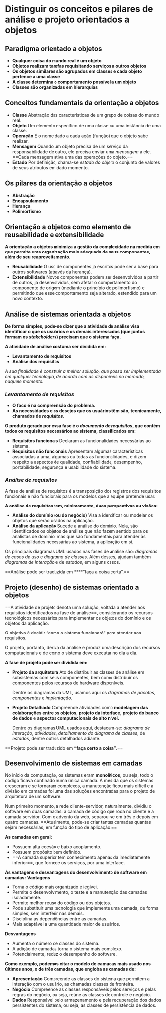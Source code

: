 # **Distinguir os conceitos e pilares de análise e projeto orientados a objetos**

## Paradigma orientado a objetos

- **Qualquer coisa do mundo real é um objeto**
- **Objetos realizam tarefas requisitando serviços a outros objetos**
- **Os objetos similares são agrupados em classes e cada objeto pertence a uma classe**
- **A classe determina o comportamento possível a um objeto**
- **Classes são organizadas em hierarquias**

## Conceitos fundamentais da orientação a objetos

- **Classe**
	Abstração das características de um grupo de coisas do mundo real.  
- **Objeto**
	Um elemento específico de uma classe ou uma instância de uma classe.
- **Operação**
	É o nome dado a cada ação (função) que o objeto sabe realizar.
- **Mensagem**
	Quando um objeto precisa de um serviço da responsabilidade de outro, ele precisa enviar uma *mensagem* a ele. ==Cada mensagem ativa uma das operações do objeto.==
- **Estado**
	Por definição, chama-se *estado do objeto* o conjunto de valores de seus atributos em dado momento.

## Os pilares da orientação a objetos

- **Abstração**
- **Encapsulamento**
- **Herança**
- **Polimorfismo**

## Orientação a objetos como elemento de reusabilidade e extensibilidade

**A orientação a objetos minimiza a gestão da complexidade na medida em que permite uma organização mais adequada de seus componentes, além de seu reaproveitamento.**

- **Reusabilidade**
	O uso de componentes já escritos pode ser a base para outros softwares (através da herança).
- **Extensibilidade**
	Novos componentes podem ser desenvolvidos a partir de outros, já desenvolvidos, sem afetar o comportamento do componente de origem (mediante o princípio do polimorfismo) e permitindo que esse comportamento seja alterado, estendido para um novo contexto.

## Análise de sistemas orientada a objetos

**De forma simples, pode-se dizer que a atividade de análise visa identificar o que os usuários e os demais interessados (que juntos formam os _stakeholders_) precisam que o sistema faça.**

**A atividade de análise costuma ser dividida em:**
- **Levantamento de requisitos**
- **Análise dos requisitos**

*A sua finalidade é construir a melhor solução, que possa ser implementada em qualquer tecnologia, de acordo com as disponíveis no mercado, naquele momento.*

### *Levantamento de requisitos*
- **O foco é na compreensão do problema.**
- **As necessidades e os desejos que os usuários têm são, tecnicamente, chamados de *requisitos*.**

**O produto gerado por essa fase é o *documento de requisitos*, que contém todos os requisitos necessários ao sistema, classificados em:**
- **Requisitos funcionais**
	Declaram as funcionalidades necessárias ao sistema.
- **Requisitos não funcionais**
	Apresentam algumas características associadas a uma, algumas ou todas as funcionalidades, e dizem respeito a aspectos de qualidade, confiabilidade, desempenho, portabilidade, segurança e usabilidade do sistema.

### *Análise de requisitos*
A fase de análise de requisitos é a transposição dos registros dos requisitos funcionais e não funcionais para os modelos que a equipe pretende usar.

**A análise de requisitos tem, minimamente, duas perspectivas ou visões:**
- **Análise do domínio (ou do negócio)**
	Visa a identificar ou modelar os objetos que serão usados na aplicação.
- **Análise da aplicação**
	Sucede a análise do domínio. Nela, são identificados os objetos de análise que não fazem sentido para os analistas de domínio, mas que são fundamentais para atender às funcionalidades necessárias ao sistema, a aplicação em si.

Os principais diagramas UML usados nas fases de análise são: *diagramas de casos de uso* e *diagrama de classes*. Além desses, ajudam também *diagramas de interação* e de *estados*, em alguns casos.

==Análise pode ser traduzida em ****”faça a coisa certa”.==

## Projeto (desenho) de sistemas orientado a objetos

==A atividade de projeto denota uma solução, voltada a atender aos requisitos identificados na fase de análise==, considerando os recursos tecnológicos necessários para implementar os objetos do domínio e os objetos da aplicação.

O objetivo é decidir “como o sistema funcionará” para atender aos requisitos.

O projeto, portanto, deriva da análise e produz uma descrição dos recursos computacionais e de como o sistema deve executar no dia a dia.

**A fase de projeto pode ser dividida em:**
-  **Projeto da arquitetura**
	Ato de distribuir as classes de análise em subsistemas com seus componentes, bem como distribuir os componentes pelos recursos de hardware disponíveis.
	
	Dentre os diagramas da UML, usamos aqui os *diagramas de pacotes*, *componentes* e *implantação*.
- **Projeto Detalhado**
	Compreende atividades como **modelagem das colaborações entre os objetos**, **projeto da interface**, **projeto do banco de dados** e **aspectos computacionais de alto nível.** 
	
	Dentre os diagramas UML usados aqui, destacam-se: *diagrama de interação*, *atividades*, *detalhamento do diagrama de classes*, de *estados*, dentre outros detalhados adiante.

==Projeto pode ser traduzido em **“faça certo a coisa”**.==

## Desenvolvimento de sistemas em camadas

No início da computação, os sistemas eram **monolíticos**, ou seja, todo o código ficava confinado numa única camada. À medida que os sistemas cresceram e se tornaram complexos, a manutenção ficou mais difícil e a divisão em camadas foi uma das soluções encontradas para o projeto de arquitetura de um software.

Num primeiro momento, a rede cliente-servidor, naturalmente, dividiu o software em duas camadas: a camada de código que roda no cliente e a camada servidor. Com o advento da web, separou-se em três e depois em quatro camadas. ==Atualmente, pode-se criar tantas camadas quantas sejam necessárias, em função do tipo de aplicação.==

**As camadas em geral:**
- Possuem alta coesão e baixo acoplamento.
- Possuem propósito bem definido.  
- ==A camada superior tem conhecimento apenas da imediatamente inferior==, que fornece os serviços, por uma interface.

**As vantagens e desvantagens do desenvolvimento de software em camadas:**
 **Vantagens**
- Torna o código mais organizado e legível.  
- Permite o desenvolvimento, o teste e a manutenção das camadas isoladamente.  
- Permite melhor reuso do código ou dos objetos.  
- Pode substituir uma tecnologia que implemente uma camada, de forma simples, sem interferir nas demais.
- Disciplina as dependências entre as camadas.  
- Mais adaptável a uma quantidade maior de usuários.

 **Desvantagens**
- Aumenta o número de classes do sistema.  
- A adição de camadas torna o sistema mais complexo.  
- Potencialmente, reduz o desempenho do software.

**Como exemplo, podemos citar o modelo de camadas mais usado nos últimos anos, o de três camadas, que engloba as camadas de:**
- **Apresentação**
	Compreende as classes do sistema que permitem a interação com o usuário, as chamadas classes de fronteira.
- **Negócio**
	Compreende as classes responsáveis pelos serviços e pelas regras do negócio, ou seja, reúne as classes de controle e negócio.
- **Dados**
	Responsável pelo armazenamento e pela recuperação dos dados persistentes do sistema, ou seja, as classes de persistência de dados.